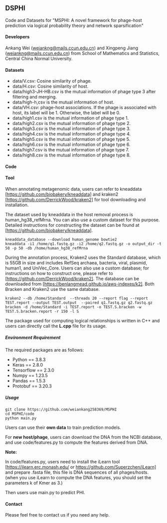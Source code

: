 ## DSPHI

Code and Datasets for "MSPHI: A novel framework for phage-host prediction via logical probability theory and network sparsification"

#### Developers

Ankang Wei (weiankng@mails.ccun.edu.cn) and Xingpeng Jiang (weiankng@mails.ccun.edu.cn) from School of Mathematics and Statistics, Central China Normal University.

#### Datasets

- data/V.csv: Cosine similarity of phage.
- data/H.csv: Cosine similarity of host.
- data/high3-JH-HB.csv is the mutual information of phage type 3 after filtering and merging.
- data/high-h,csv is the mutual information of host.
- data/VH.csv: phage-host associations. If the phage is associated with host, its label will be 1. Otherwise, the label will be 0.
- data/high1.csv is the mutual information of phage type 1.
- data/high2.csv is the mutual information of phage type 2.
- data/high3.csv is the mutual information of phage type 3.
- data/high4.csv is the mutual information of phage type 4.
- data/high5.csv is the mutual information of phage type 5.
- data/high6.csv is the mutual information of phage type 6.
- data/high7.csv is the mutual information of phage type 7.
- data/high8.csv is the mutual information of phage type 8.

#### Code

#### Tool

When annotating metagenomic data, users can refer to kneaddata [https://github.com/biobakery/kneaddata] and kraken2 [https://github.com/DerrickWood/kraken2] for tool downloading and installation. 

The dataset used by kneaddata in the host removal process is human_hg38_refMrna. 
You can also use a custom dataset for this purpose. Detailed instructions for constructing the dataset can be found at [https://github.com/biobakery/kneaddata].

```
kneaddata_database --download human_genome bowtie2
kneaddata -i1 /home/q1.fastq.gz -i2 /home/q2.fastq.gz -o output_dir -t 50 -p 50 -db /home/human_hg38_refMrna
```

During the annotation process, Kraken2 uses the Standard database, which is 55GB in size and includes RefSeq archaea, bacteria, viral, plasmid, human1, and UniVec_Core. Users can also use a custom database; for instructions on how to construct one, please refer to [https://github.com/DerrickWood/kraken2]. The database can be downloaded from [https://benlangmead.github.io/aws-indexes/k2]. Both Bracken and Kraken2 use the same database.

```
kraken2 --db /home/Standard  --threads 20 --report flag --report TEST.report --output TEST.output  --paired q1.fastq.gz q2.fastq.gz
bracken -d /home/Standard -i TEST.report -o TEST.S.bracken -w TEST.S.bracken.report -r 150 -l S
```

The package used for computing logical relationships is written in C++ and users can directly call the **L.cpp** file for its usage.

##### Environment Requirement

The required packages are as follows:

- Python == 3.8.3
- Keras == 2.8.0
- Tensorflow == 2.3.0
- Numpy == 1.23.5
- Pandas == 1.5.3
- Protobuf == 3.20.3

##### Usage

```
git clone https://github.com/weiankang258369/MSPHI
cd MSPHI/code
python main.py
```

Users can use their **own data** to train prediction models. 

For **new host/phage**, users can download the DNA from the NCBI database, and use code/features.py to compute the features derived from DNA.

**Note:** 

In code/features.py, users need to install the iLearn tool [https://ilearn.erc.monash.edu/ or https://github.com/Superzchen/iLearn] and prepare .fasta file, this file is DNA sequences of all phages/hosts. (when you use iLearn to compute the DNA features, you should set the parameters k of Kmer as 3.)

Then users use main.py to predict PHI.


#### Contact

Please feel free to contact us if you need any help.
